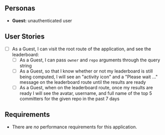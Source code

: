 ## Personas

- **Guest:** unauthenticated user

## User Stories

- [ ] As a Guest, I can visit the root route of the application, and see the leaderboard:
  - [ ] As a Guest, I can pass `owner` and `repo` arguments through the query string
  - [ ] As a Guest, so that I know whether or not my leaderboard is still being computed, I will see an "activity icon" and a "Please wait ..." message on the leaderboard route until the results are ready
  - [ ] As a Guest, when on the leaderboard route, once my results are ready I will see the avatar, username, and full name of the top 5 committers for the given repo in the past 7 days

## Requirements

- There are _no_ performance requirements for this application.

